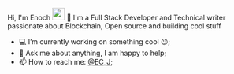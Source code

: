 Hi, I'm Enoch <img src="https://media.giphy.com/media/hvRJCLFzcasrR4ia7z/giphy.gif" width="25px">
🚀 I'm a Full Stack Developer and Technical writer passionate about Blockchain, Open source and building cool stuff 

- 💻 I’m currently working on something cool :wink:;
- 💬 Ask me about anything, I am happy to help;
- 📫 How to reach me: [@EC_J](https://twitter.com/EnochChejieh);
